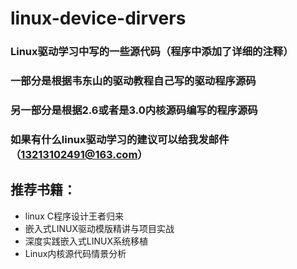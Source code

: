 # **linux-device-dirvers**

### Linux驱动学习中写的一些源代码（程序中添加了详细的注释）
### 一部分是根据韦东山的驱动教程自己写的驱动程序源码
### 另一部分是根据2.6或者是3.0内核源码编写的程序源码
### 如果有什么linux驱动学习的建议可以给我发邮件（13213102491@163.com）

## 推荐书籍：
* linux C程序设计王者归来
* 嵌入式LINUX驱动模版精讲与项目实战
* 深度实践嵌入式LINUX系统移植
*  Linux内核源代码情景分析
